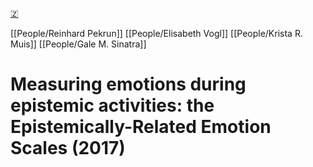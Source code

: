 [🇿](zotero://select/library/items/4HZ4KUZF)

[[People/Reinhard Pekrun]] [[People/Elisabeth Vogl]] [[People/Krista R. Muis]] [[People/Gale M. Sinatra]] 
# Measuring emotions during epistemic activities: the Epistemically-Related Emotion Scales (2017)

